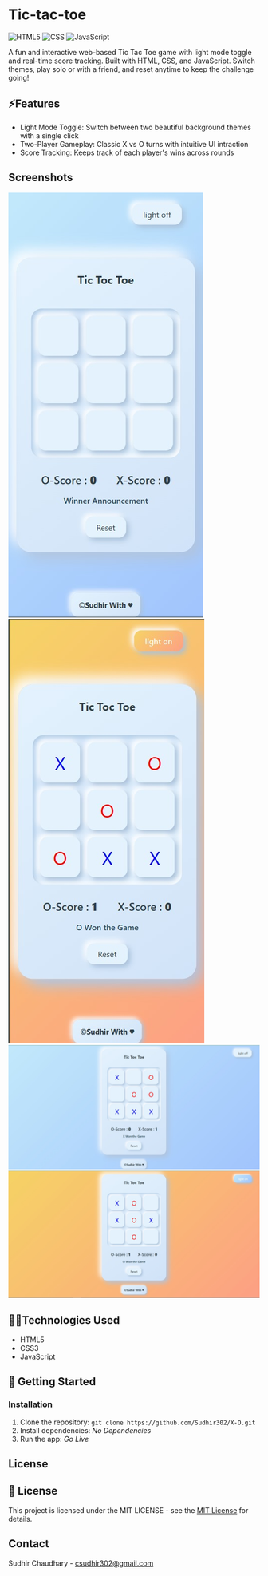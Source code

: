# Tic-tac-toe
![HTML5](https://img.shields.io/badge/HTML5-E34F26?style=for-the-badge&logo=html5&logoColor=white)
![CSS](https://img.shields.io/badge/CSS3-1572B6?style=for-the-badge&logo=css3&logoColor=white)
![JavaScript](https://img.shields.io/badge/JavaScript-F7DF1E?style=for-the-badge&logo=javascript&logoColor=black)

A fun and interactive web-based Tic Tac Toe game with light mode toggle and real-time score tracking. Built with HTML, CSS, and JavaScript. Switch themes, play solo or with a friend, and reset anytime to keep the challenge going!

## ⚡️Features
- Light Mode Toggle: Switch between two beautiful background themes with a single click
- Two-Player Gameplay: Classic X vs O turns with intuitive UI intraction
- Score Tracking: Keeps track of each player's wins across rounds

## Screenshots
![Mobile-view-1](./Screenshots/mob1.jpg)
![Moblie-view-2](./Screenshots/desk2.jpg)
![Desktop-view-1](./Screenshots/desk1.jpg)
![Desktop-view-2](./Screenshots/mob2.jpg)

## 👩‍💻Technologies Used
- HTML5
- CSS3
- JavaScript

## 🚀 Getting Started
### Installation
1. Clone the repository:
   `git clone https://github.com/Sudhir302/X-O.git`
2. Install dependencies:
   _No Dependencies_
3. Run the app:
   _Go Live_

## License
## 📄 License

This project is licensed under the MIT LICENSE - see the [MIT License](./LICENSE) for details.
## Contact
Sudhir Chaudhary - csudhir302@gmail.com
